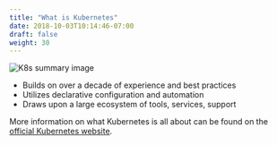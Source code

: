 ```yaml
---
title: "What is Kubernetes"
date: 2018-10-03T10:14:46-07:00
draft: false
weight: 30
---
```


![K8s summary image](/images/introduction/what_is_k8s_new.png)

* Builds on over a decade of experience and best practices
* Utilizes declarative configuration and automation
* Draws upon a large ecosystem of tools, services, support

More information on what Kubernetes is all about can be found on the [official Kubernetes website](https://kubernetes.io/docs/concepts/overview/what-is-kubernetes/). 
